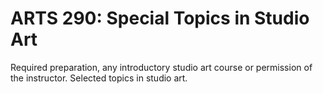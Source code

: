 # ARTS 290: Special Topics in Studio Art

Required preparation, any introductory studio art course or permission of the instructor. Selected topics in studio art.